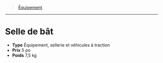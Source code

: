 ﻿---
!Equipment
Type: Équipement, sellerie et véhicules à traction
Price: 5 po
Weight: 7,5 kg
Id: equipment_hd.md#selle-de-bât
ParentLink: equipment_hd.md#Équipement
Name: Selle de bât
ParentName: Équipement
NameLevel: 1
---
> [Équipement](hd_equipment.md)

---

# Selle de bât

- **Type** Équipement, sellerie et véhicules à traction
- **Prix** 5 po
- **Poids** 7,5 kg

